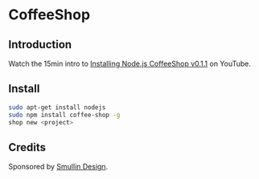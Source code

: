 # CoffeeShop

## Introduction

Watch the 15min intro to [Installing Node.js CoffeeShop v0.1.1](http://youtu.be/sdVvesNOn6g) on YouTube.

## Install

```bash
sudo apt-get install nodejs
sudo npm install coffee-shop -g
shop new <project>
```

## Credits

Sponsored by [Smullin Design](http://www.smullindesign.com/).
